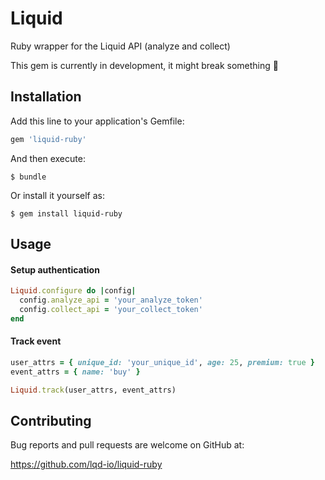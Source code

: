 # Liquid

 Ruby wrapper for the Liquid API (analyze and collect)

This gem is currently in development, it might break something :grimacing:

## Installation

Add this line to your application's Gemfile:

```ruby
gem 'liquid-ruby'
```

And then execute:

    $ bundle

Or install it yourself as:

    $ gem install liquid-ruby

## Usage

#### Setup authentication

```ruby
Liquid.configure do |config|
  config.analyze_api = 'your_analyze_token'
  config.collect_api = 'your_collect_token'
end
```

#### Track event

```ruby
user_attrs = { unique_id: 'your_unique_id', age: 25, premium: true }
event_attrs = { name: 'buy' }

Liquid.track(user_attrs, event_attrs)
```

## Contributing

Bug reports and pull requests are welcome on GitHub at:

https://github.com/lqd-io/liquid-ruby
